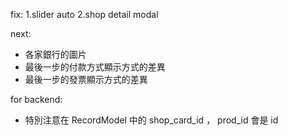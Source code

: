 fix:
1.slider auto
2.shop detail modal

next:
* 各家銀行的圖片
* 最後一步的付款方式顯示方式的差異
* 最後一步的發票顯示方式的差異

for backend:
* 特別注意在 RecordModel 中的 shop_card_id ， prod_id 會是 id

```js

```